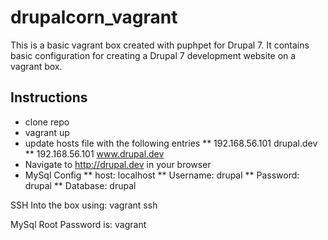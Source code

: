 drupalcorn_vagrant
==================
This is a basic vagrant box created with puphpet for Drupal 7. It contains 
basic configuration for creating a Drupal 7 development website on a vagrant box.

Instructions
------------
* clone repo
* vagrant up
* update hosts file with the following entries
** 192.168.56.101 drupal.dev
** 192.168.56.101 www.drupal.dev
* Navigate to http://drupal.dev in your browser
* MySql Config
** host: localhost
** Username: drupal
** Password: drupal
** Database: drupal

SSH Into the box using: vagrant ssh

MySql Root Password is: vagrant
